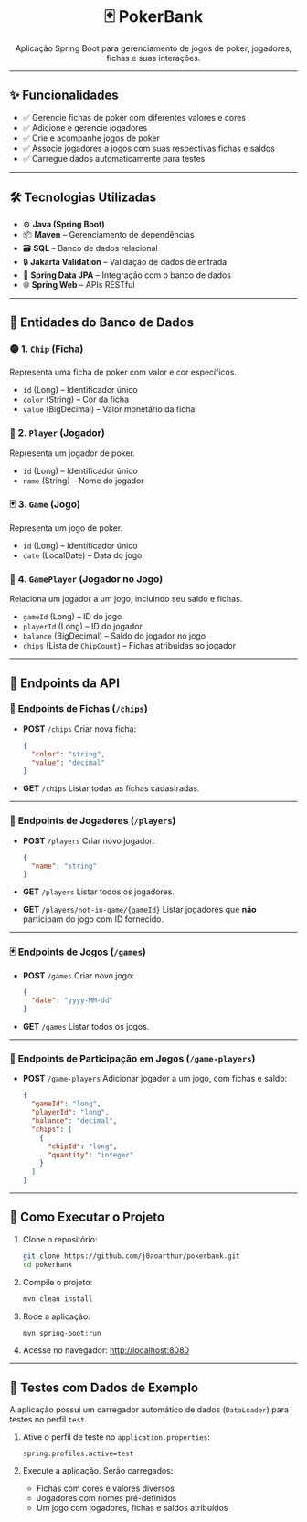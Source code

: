<h1 align="center">🃏 PokerBank</h1>

<p align="center">Aplicação Spring Boot para gerenciamento de jogos de poker, jogadores, fichas e suas interações.</p>

---

## ✨ Funcionalidades

- ✅ Gerencie fichas de poker com diferentes valores e cores
- ✅ Adicione e gerencie jogadores
- ✅ Crie e acompanhe jogos de poker
- ✅ Associe jogadores a jogos com suas respectivas fichas e saldos
- ✅ Carregue dados automaticamente para testes

---

## 🛠️ Tecnologias Utilizadas

* ⚙️ **Java (Spring Boot)**
* 📦 **Maven** – Gerenciamento de dependências
* 🗃️ **SQL** – Banco de dados relacional
* 🔒 **Jakarta Validation** – Validação de dados de entrada
* 🧠 **Spring Data JPA** – Integração com o banco de dados
* 🌐 **Spring Web** – APIs RESTful

---

## 🧩 Entidades do Banco de Dados

### 🟡 1. `Chip` (Ficha)

Representa uma ficha de poker com valor e cor específicos.

* `id` (Long) – Identificador único
* `color` (String) – Cor da ficha
* `value` (BigDecimal) – Valor monetário da ficha

### 👤 2. `Player` (Jogador)

Representa um jogador de poker.

* `id` (Long) – Identificador único
* `name` (String) – Nome do jogador

### 🃏 3. `Game` (Jogo)

Representa um jogo de poker.

* `id` (Long) – Identificador único
* `date` (LocalDate) – Data do jogo

### 🤝 4. `GamePlayer` (Jogador no Jogo)

Relaciona um jogador a um jogo, incluindo seu saldo e fichas.

* `gameId` (Long) – ID do jogo
* `playerId` (Long) – ID do jogador
* `balance` (BigDecimal) – Saldo do jogador no jogo
* `chips` (Lista de `ChipCount`) – Fichas atribuídas ao jogador

---

## 🔗 Endpoints da API

### 🎨 **Endpoints de Fichas (`/chips`)**

* **POST** `/chips`
  Criar nova ficha:

  ```json
  {
    "color": "string",
    "value": "decimal"
  }
  ```

* **GET** `/chips`
  Listar todas as fichas cadastradas.

---

### 👥 **Endpoints de Jogadores (`/players`)**

* **POST** `/players`
  Criar novo jogador:

  ```json
  {
    "name": "string"
  }
  ```

* **GET** `/players`
  Listar todos os jogadores.

* **GET** `/players/not-in-game/{gameId}`
  Listar jogadores que **não** participam do jogo com ID fornecido.

---

### 🃏 **Endpoints de Jogos (`/games`)**

* **POST** `/games`
  Criar novo jogo:

  ```json
  {
    "date": "yyyy-MM-dd"
  }
  ```

* **GET** `/games`
  Listar todos os jogos.

---

### 🔄 **Endpoints de Participação em Jogos (`/game-players`)**

* **POST** `/game-players`
  Adicionar jogador a um jogo, com fichas e saldo:

  ```json
  {
    "gameId": "long",
    "playerId": "long",
    "balance": "decimal",
    "chips": [
      {
        "chipId": "long",
        "quantity": "integer"
      }
    ]
  }
  ```

---

## 🚀 Como Executar o Projeto

1. Clone o repositório:

   ```bash
   git clone https://github.com/j0aoarthur/pokerbank.git
   cd pokerbank
   ```

2. Compile o projeto:

   ```bash
   mvn clean install
   ```

3. Rode a aplicação:

   ```bash
   mvn spring-boot:run
   ```

4. Acesse no navegador:
   [http://localhost:8080](http://localhost:8080)

---

## 🧪 Testes com Dados de Exemplo

A aplicação possui um carregador automático de dados (`DataLoader`) para testes no perfil `test`.

1. Ative o perfil de teste no `application.properties`:

   ```properties
   spring.profiles.active=test
   ```

2. Execute a aplicação. Serão carregados:

    * Fichas com cores e valores diversos
    * Jogadores com nomes pré-definidos
    * Um jogo com jogadores, fichas e saldos atribuídos


